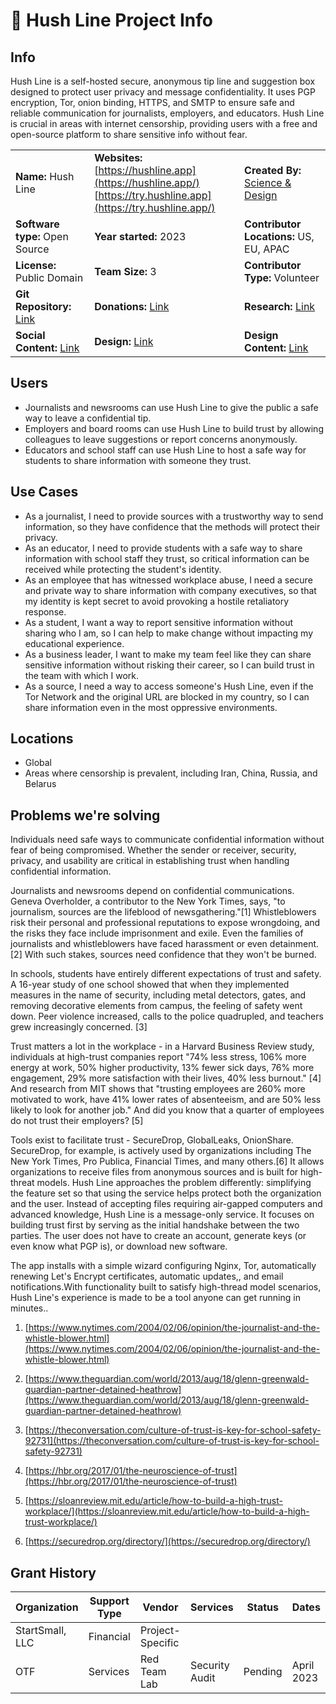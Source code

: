 # **🤫 Hush Line Project Info**

## Info

Hush Line is a self-hosted secure, anonymous tip line and suggestion box designed to protect user privacy and message confidentiality. It uses PGP encryption, Tor, onion binding, HTTPS, and SMTP to ensure safe and reliable communication for journalists, employers, and educators. Hush Line is crucial in areas with internet censorship, providing users with a free and open-source platform to share sensitive info without fear.

|  |  |  |
| --- | --- | --- |
| **Name:** Hush Line | **Websites:**<br>[https://hushline.app](https://hushline.app/)<br>[https://try.hushline.app](https://try.hushline.app/) | **Created By:** [Science & Design](https://scidsg.org/) |
| **Software type:** Open Source | **Year started:** 2023 | **Contributor Locations:** US, EU, APAC |
| **License:** Public Domain | **Team Size:** 3 | **Contributor Type:** Volunteer |
| **Git Repository:** [Link](https://github.com/scidsg/hush-line) | **Donations:** [Link](https://opencollective.com/scidsg/contribute/hush-line-support-55786) | **Research:** [Link](https://cryptpad.fr/form/#/2/form/view/aznAzzpG6Fh3K1Dq0JjslCK-NmSugmfLTP7ej+SqRl0/) |
| **Social Content:** [Link](https://docs.google.com/spreadsheets/d/1XVRLtIabsoK6syTikEU6pNrpv9PYCSV4Pta9WRl15CM/edit#gid=0) | **Design:** [Link](https://www.figma.com/file/f2KCnJCooSQa3C3vy051Bc/Hush-Line---Collaborate?node-id=1%3A238&t=q78TDDi48CPY3xjN-1) | **Design Content:** [Link](https://docs.google.com/spreadsheets/d/1SLfWoYwQQDNbczTBgUR6ewWDzlay5ql-RFJnslrJHKI/edit) |

## Users

- Journalists and newsrooms can use Hush Line to give the public a safe way to leave a confidential tip.
- Employers and board rooms can use Hush Line to build trust by allowing colleagues to leave suggestions or report concerns anonymously.
- Educators and school staff can use Hush Line to host a safe way for students to share information with someone they trust.

## Use Cases

- As a journalist, I need to provide sources with a trustworthy way to send information, so they have confidence that the methods will protect their privacy.
- As an educator, I need to provide students with a safe way to share information with school staff they trust, so critical information can be received while protecting the student's identity.
- As an employee that has witnessed workplace abuse, I need a secure and private way to share information with company executives, so that my identity is kept secret to avoid provoking a hostile retaliatory response.
- As a student, I want a way to report sensitive information without sharing who I am, so I can help to make change without impacting my educational experience.
- As a business leader, I want to make my team feel like they can share sensitive information without risking their career, so I can build trust in the team with which I work.
- As a source, I need a way to access someone's Hush Line, even if the Tor Network and the original URL are blocked in my country, so I can share information even in the most oppressive environments.

## Locations

- Global
- Areas where censorship is prevalent, including Iran, China, Russia, and Belarus

## **Problems we're solving**

Individuals need safe ways to communicate confidential information without fear of being compromised. Whether the sender or receiver, security, privacy, and usability are critical in establishing trust when handling confidential information.

Journalists and newsrooms depend on confidential communications. Geneva Overholder, a contributor to the New York Times, says, "to journalism, sources are the lifeblood of newsgathering."[1] Whistleblowers risk their personal and professional reputations to expose wrongdoing, and the risks they face include imprisonment and exile. Even the families of journalists and whistleblowers have faced harassment or even detainment. [2] With such stakes, sources need confidence that they won't be burned.

In schools, students have entirely different expectations of trust and safety. A 16-year study of one school showed that when they implemented measures in the name of security, including metal detectors, gates, and removing decorative elements from campus, the feeling of safety went down. Peer violence increased, calls to the police quadrupled, and teachers grew increasingly concerned. [3]

Trust matters a lot in the workplace - in a Harvard Business Review study, individuals at high-trust companies report "74% less stress, 106% more energy at work, 50% higher productivity, 13% fewer sick days, 76% more engagement, 29% more satisfaction with their lives, 40% less burnout." [4] And research from MIT shows that "trusting employees are 260% more motivated to work, have 41% lower rates of absenteeism, and are 50% less likely to look for another job." And did you know that a quarter of employees do not trust their employers? [5]

Tools exist to facilitate trust - SecureDrop, GlobalLeaks, OnionShare. SecureDrop, for example, is actively used by organizations including The New York Times, Pro Publica, Financial Times, and many others.[6] It allows organizations to receive files from anonymous sources and is built for high-threat models. Hush Line approaches the problem differently: simplifying the feature set so that using the service helps protect both the organization and the user. Instead of accepting files requiring air-gapped computers and advanced knowledge, Hush Line is a message-only service. It focuses on building trust first by serving as the initial handshake between the two parties. The user does not have to create an account, generate keys (or even know what PGP is), or download new software.

The app installs with a simple wizard configuring Nginx, Tor, automatically renewing Let's Encrypt certificates, automatic updates,, and email notifications.With functionality built to satisfy high-thread model scenarios, Hush Line's experience is made to be a tool anyone can get running in minutes..

1. [https://www.nytimes.com/2004/02/06/opinion/the-journalist-and-the-whistle-blower.html](https://www.nytimes.com/2004/02/06/opinion/the-journalist-and-the-whistle-blower.html)

2. [https://www.theguardian.com/world/2013/aug/18/glenn-greenwald-guardian-partner-detained-heathrow](https://www.theguardian.com/world/2013/aug/18/glenn-greenwald-guardian-partner-detained-heathrow)

3. [https://theconversation.com/culture-of-trust-is-key-for-school-safety-92731](https://theconversation.com/culture-of-trust-is-key-for-school-safety-92731)

4. [https://hbr.org/2017/01/the-neuroscience-of-trust](https://hbr.org/2017/01/the-neuroscience-of-trust)

5. [https://sloanreview.mit.edu/article/how-to-build-a-high-trust-workplace/](https://sloanreview.mit.edu/article/how-to-build-a-high-trust-workplace/)

6. [https://securedrop.org/directory/](https://securedrop.org/directory/)

## Grant History

| **Organization** | **Support Type** | **Vendor** | **Services** | **Status** | **Dates** |
| --- | --- | --- | --- | --- | --- |
| StartSmall, LLC | Financial | Project-Specific | 
| OTF | Services | Red Team Lab | Security Audit | Pending | April 2023 |
